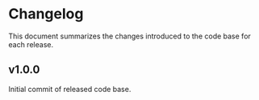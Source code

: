 # Changelog

This document summarizes the changes introduced to the code base for each release.

## v1.0.0

Initial commit of released code base.
